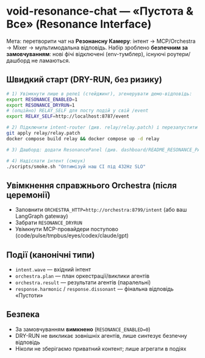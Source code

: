 # void-resonance-chat — «Пустота & Все» (Resonance Interface)

Мета: перетворити чат на **Резонансну Камеру**: інтент → MCP/Orchestra → Mixer → мультимодальна відповідь.
Набір зроблено **безпечним за замовчуванням**: нові фічі відключені (env-тумблер), існуючі роутери/дашборд не ламаються.

## Швидкий старт (DRY-RUN, без ризику)
```bash
# 1) Увімкнути лише в релеї (стейджинг), згенерувати демо-відповідь:
export RESONANCE_ENABLED=1
export RESONANCE_DRYRUN=1
# (опційно) RELAY_SELF для посту подій у свій /event
export RELAY_SELF=http://localhost:8787/event

# 2) Підключити intent-router (див. relay/relay.patch) і перезапустити relay
git apply relay/relay.patch
docker compose build relay && docker compose up -d relay

# 3) Дашборд: додати ResonancePanel (див. dashboard/README_RESONANCE_PANEL.md)

# 4) Надіслати інтент (смоук)
./scripts/smoke.sh "Оптимізуй наш CI під 432Hz SLO"
```

## Увімкнення справжнього Orchestra (після церемонії)
- Заповнити `ORCHESTRA_HTTP=http://orchestra:8799/intent` (або ваш LangGraph gateway)
- Забрати `RESONANCE_DRYRUN`
- Увімкнути MCP-провайдери поступово (code/pulse/tmpbus/eyes/codex/claude/gpt)

## Події (канонічні типи)
- `intent.wave` — вхідний інтент
- `orchestra.plan` — план оркестрації/виклики агентів
- `orchestra.result` — результати агентів (паралельні)
- `response.harmonic` / `response.dissonant` — фінальна відповідь «Пустоти»

## Безпека
- За замовчуванням **вимкнено** (`RESONANCE_ENABLED=0`)
- DRY-RUN не викликає зовнішніх агентів, лише синтезує безпечну відповідь
- Ніколи не зберігаємо приватний контент; лише агрегати в подіях
